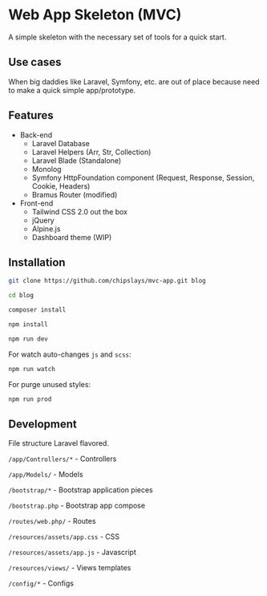 # Web App Skeleton (MVC)

A simple skeleton with the necessary set of tools for a quick start.

## Use cases
When big daddies like Laravel, Symfony, etc. are out of place because need to make a quick simple app/prototype.

## Features
* Back-end
  * Laravel Database
  * Laravel Helpers (Arr, Str, Collection)
  * Laravel Blade (Standalone)
  * Monolog
  * Symfony HttpFoundation component (Request, Response, Session, Cookie, Headers)
  * Bramus Router (modified)
* Front-end
  * Tailwind CSS 2.0 out the box
  * jQuery
  * Alpine.js
  * Dashboard theme (WIP)

## Installation

```bash
git clone https://github.com/chipslays/mvc-app.git blog
```

```bash
cd blog
```

```bash
composer install
```

```bash
npm install
```

```bash
npm run dev
```

For watch auto-changes `js` and `scss`:

```bash
npm run watch
```

For purge unused styles:

```bash
npm run prod
```

## Development

File structure Laravel flavored.

`/app/Controllers/*` - Controllers

`/app/Models/` - Models

`/bootstrap/*` - Bootstrap application pieces

`/bootstrap.php` - Bootstrap app compose

`/routes/web.php/` - Routes

`/resources/assets/app.css` - CSS

`/resources/assets/app.js` - Javascript

`/resources/views/` - Views templates

`/config/*` - Configs








